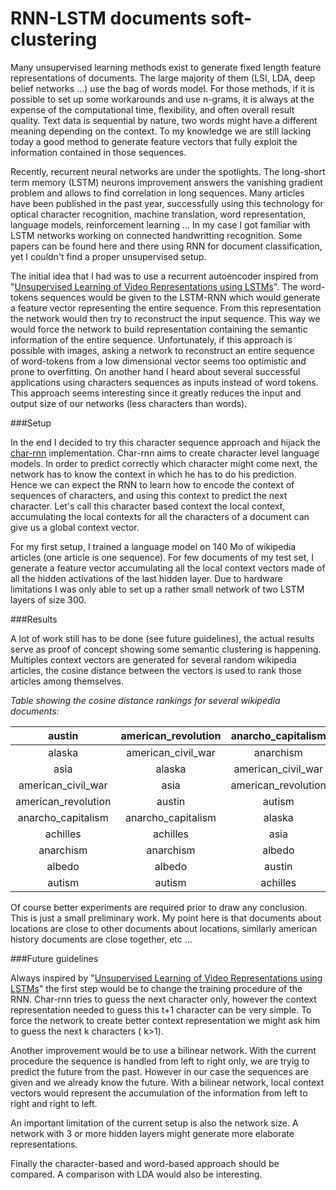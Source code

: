 # RNN-LSTM documents soft-clustering

Many unsupervised learning methods exist to generate fixed length feature representations of documents. The large majority of them (LSI, LDA, deep belief networks ...) use the bag of words model. For those methods, if it is possible to set up some workarounds and use n-grams, it is always at the expense of the computational time, flexibility, and often overall result quality. Text data is sequential by nature, two words might have a different meaning depending on the context. To my knowledge we are still lacking today a good method to generate feature vectors that fully exploit the information contained in those sequences. 

Recently, recurrent neural networks are under the spotlights. The long-short term memory (LSTM) neurons improvement answers the vanishing gradient problem and allows to find correlation in long sequences. Many articles have been published in the past year, successfully using this technology for optical character recognition, machine translation, word representation, language models, reinforcement learning ... In my case I got familiar with LSTM networks working on connected handwritting recognition. Some papers can be found here and there using RNN for document classification, yet I couldn't find a proper unsupervised setup.

The initial idea that I had was to use a recurrent autoencoder inspired from "[Unsupervised Learning of Video Representations using LSTMs](http://arxiv.org/pdf/1502.04681.pdf)". The word-tokens sequences would be given to the LSTM-RNN which would generate a feature vector representing the entire sequence. From this representation the network would then try to reconstruct the input sequence. This way we would force the network to build representation containing the semantic information of the entire sequence. Unfortunately, if this approach is possible with images, asking a network to reconstruct an entire sequence of word-tokens from a low dimensional vector seems too optimistic and prone to overfitting. On another hand I heard about several successful applications using characters sequences as inputs instead of word tokens. This approach seems interesting since it greatly reduces the input and output size of our networks (less characters than words).

###Setup

In the end I decided to try this character sequence approach and hijack the [char-rnn](https://github.com/karpathy/char-rnn) implementation. Char-rnn aims to create character level language models. In order to predict correctly which character might come next, the network has to know the context in which he has to do his prediction. Hence we can expect the RNN to learn how to encode the context of sequences of characters, and using this context to predict the next character. Let's call this character based context the local context, accumulating the local contexts for all the characters of a document can give us a global context vector. 

For my first setup, I trained a language model on 140 Mo of wikipedia articles (one article is one sequence). For few documents of my test set, I generate a feature vector accumulating all the local context vectors made of all the hidden activations of the last hidden layer. Due to hardware limitations I was only able to set up a rather small network of two LSTM layers of size 300.  

###Results

A lot of work still has to be done (see future guidelines), the actual results serve as proof of concept showing some semantic clustering is happening. Multiples context vectors are generated for several random wikipedia articles, the cosine distance between the vectors is used to rank those articles among themselves.

*Table showing the cosine distance rankings for several wikipedia documents:*

| austin | american_revolution | anarcho_capitalism
|:-----:|:-----:|:-----:
| alaska | american_civil_war | anarchism
| asia | alaska | american_civil_war
| american_civil_war | asia | american_revolution
| american_revolution | austin | autism
| anarcho_capitalism | anarcho_capitalism | alaska
| achilles | achilles | asia
| anarchism | anarchism | albedo
| albedo | albedo | austin
| autism | autism | achilles

Of course better experiments are required prior to draw any conclusion. This is just a small preliminary work. My point here is that documents about locations are close to other documents about locations, similarly american history documents are close together, etc ... 

###Future guidelines

Always inspired by "[Unsupervised Learning of Video Representations using LSTMs](http://arxiv.org/pdf/1502.04681.pdf)" the first step would be to change the training procedure of the RNN. Char-rnn tries to guess the next character only, however the context representation needed to guess this t+1 character can be very simple. To force the network to create better context representation we might ask him to guess the next k characters ( k>1).  

Another improvement would be to use a bilinear network. With the current procedure the sequence is handled from left to right only, we are tryig to predict the future from the past. However in our case the sequences are given and we already know the future. With a bilinear network, local context vectors would represent the accumulation of the information from left to right and right to left. 

An important limitation of the current setup is also the network size. A network with 3 or more hidden layers might generate more elaborate representations. 

Finally the character-based and word-based approach should be compared. A comparison with LDA would also be interesting.
